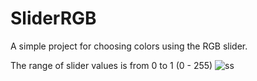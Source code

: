 # SliderRGB

A simple project for choosing colors using the RGB slider.

The range of slider values is from 0 to 1 (0 - 255)
![ss](https://user-images.githubusercontent.com/48784547/75465283-14a97000-5991-11ea-90cb-c0e71bad7f1d.png)
